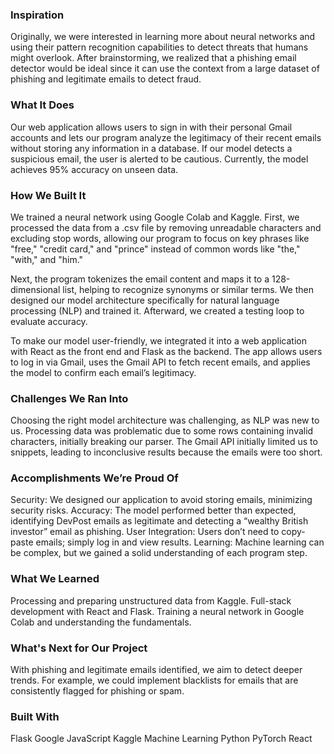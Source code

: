 ### Inspiration
Originally, we were interested in learning more about neural networks and using their pattern recognition capabilities to detect threats that humans might overlook. After brainstorming, we realized that a phishing email detector would be ideal since it can use the context from a large dataset of phishing and legitimate emails to detect fraud.

### What It Does
Our web application allows users to sign in with their personal Gmail accounts and lets our program analyze the legitimacy of their recent emails without storing any information in a database. If our model detects a suspicious email, the user is alerted to be cautious. Currently, the model achieves 95% accuracy on unseen data.

### How We Built It
We trained a neural network using Google Colab and Kaggle. First, we processed the data from a .csv file by removing unreadable characters and excluding stop words, allowing our program to focus on key phrases like "free," "credit card," and "prince" instead of common words like "the," "with," and "him."

Next, the program tokenizes the email content and maps it to a 128-dimensional list, helping to recognize synonyms or similar terms. We then designed our model architecture specifically for natural language processing (NLP) and trained it. Afterward, we created a testing loop to evaluate accuracy.

To make our model user-friendly, we integrated it into a web application with React as the front end and Flask as the backend. The app allows users to log in via Gmail, uses the Gmail API to fetch recent emails, and applies the model to confirm each email’s legitimacy.

### Challenges We Ran Into
Choosing the right model architecture was challenging, as NLP was new to us.
Processing data was problematic due to some rows containing invalid characters, initially breaking our parser.
The Gmail API initially limited us to snippets, leading to inconclusive results because the emails were too short.
### Accomplishments We’re Proud Of
Security: We designed our application to avoid storing emails, minimizing security risks.
Accuracy: The model performed better than expected, identifying DevPost emails as legitimate and detecting a “wealthy British investor” email as phishing.
User Integration: Users don’t need to copy-paste emails; simply log in and view results.
Learning: Machine learning can be complex, but we gained a solid understanding of each program step.
### What We Learned
Processing and preparing unstructured data from Kaggle.
Full-stack development with React and Flask.
Training a neural network in Google Colab and understanding the fundamentals.
### What's Next for Our Project
With phishing and legitimate emails identified, we aim to detect deeper trends. For example, we could implement blacklists for emails that are consistently flagged for phishing or spam.

### Built With
Flask
Google
JavaScript
Kaggle
Machine Learning
Python
PyTorch
React
